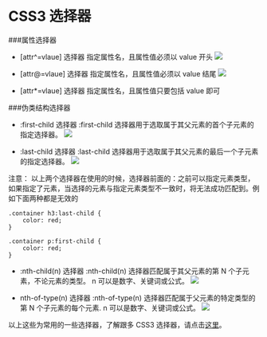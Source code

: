 # CSS3 选择器

###属性选择器

- [attr^=vlaue] 选择器
  指定属性名，且属性值必须以 value 开头
  ![](https://upload-images.jianshu.io/upload_images/19038988-9c0a5ada000aa676.png?imageMogr2/auto-orient/strip%7CimageView2/2/w/1240)

- [attr@=vlaue] 选择器
  指定属性名，且属性值必须以 value 结尾
  ![](https://upload-images.jianshu.io/upload_images/19038988-2d5ea45bba589a10.png?imageMogr2/auto-orient/strip%7CimageView2/2/w/1240)

- [attr*=vlaue] 选择器
  指定属性名，且属性值只要包括 value 即可

###伪类结构选择器

- :first-child 选择器
  :first-child 选择器用于选取属于其父元素的首个子元素的指定选择器。
  ![](https://upload-images.jianshu.io/upload_images/19038988-9487430609b41bcb.png?imageMogr2/auto-orient/strip%7CimageView2/2/w/1240)

- :last-child 选择器
  :last-child 选择器用于选取属于其父元素的最后一个子元素的指定选择器。
  ![](https://upload-images.jianshu.io/upload_images/19038988-2d80df7dd8382ae4.png?imageMogr2/auto-orient/strip%7CimageView2/2/w/1240)

注意：
以上两个选择器在使用的时候，选择器前面的：之前可以指定元素类型，如果指定了元素，当选择的元素与指定元素类型不一致时，将无法成功匹配到。例如下面两种都是无效的

```
.container h3:last-child {
	color: red;
}

.container p:first-child {
	color: red;
}

```

- :nth-child(n) 选择器
  :nth-child(n) 选择器匹配属于其父元素的第 N 个子元素，不论元素的类型。
  n 可以是数字、关键词或公式。
  ![](https://upload-images.jianshu.io/upload_images/19038988-0e3041e48f7a3c45.png?imageMogr2/auto-orient/strip%7CimageView2/2/w/1240)

- nth-of-type(n) 选择器
  :nth-of-type(n) 选择器匹配属于父元素的特定类型的第 N 个子元素的每个元素.
  n 可以是数字、关键词或公式。
  ![](https://upload-images.jianshu.io/upload_images/19038988-66d12d543d751c7f.png?imageMogr2/auto-orient/strip%7CimageView2/2/w/1240)

以上这些为常用的一些选择器，了解跟多 CSS3 选择器，请点击[这里](https://www.runoob.com/cssref/css-selectors.html)。
